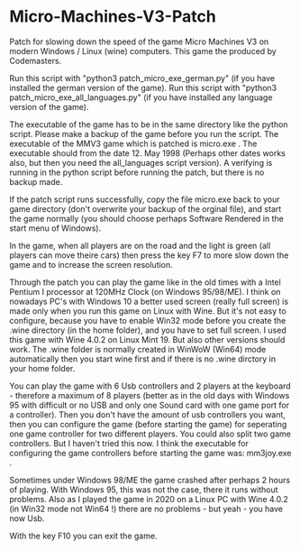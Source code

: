 # Micro-Machines-V3-Patch

Patch for slowing down the speed of the game Micro Machines V3 on modern Windows / Linux (wine) computers. This game the produced by Codemasters.

Run this script with "python3 patch_micro_exe_german.py" (if you have installed the german version of the game).
Run this script with "python3 patch_micro_exe_all_languages.py" (if you have installed any language version of the game).


The executable of the game has to be in the same directory like the python script. Please make a backup of the game before you run the script. The executable of the MMV3 game which is patched is micro.exe . The executable should from the date 12. May 1998 (Perhaps other dates works also, but then you need the all_languages script version). A verifying is running in the python script before running the patch, but there is no backup made.

If the patch script runs successfully, copy the file micro.exe back to your game directory (don't overwrite your backup of the orginal file), and start the game normally (you should choose perhaps Software Rendered in the start menu of Windows).

In the game, when all players are on the road and the light is green (all players can move theire cars) then press the key F7 to more slow down the game and to increase the screen resolution.

Through the patch you can play the game like in the old times with a Intel Pentium I processor at 120MHz Clock (on Windows 95/98/ME). I think on nowadays PC's with Windows 10 a better used screen (really full screen) is made only when you run this game on Linux with Wine. But it's not easy to configure, because you have to enable Win32 mode before you create the .wine directory (in the home folder), and you have to set full screen. I used this game with Wine 4.0.2 on Linux Mint 19. But also other versions should work. The .wine folder is normally created in WinWoW (Win64) mode automatically then you start wine first and if there is no .wine dirctory in your home folder.

You can play the game with 6 Usb controllers and 2 players at the keyboard - therefore a maximum of 8 players (better as in the old days with Windows 95 with difficult or no USB and only one Sound card with one game port for a controller). Then you don't have the amount of usb controllers you want, then you can configure the game (before starting the game) for seperating one game controller for two different players. You could also split two game controllers. But I haven't tried this now. I think the executable for configuring the game controllers before starting the game was: mm3joy.exe .

Sometimes under Windows 98/ME the game crashed after perhaps 2 hours of playing. With Windows 95, this was not the case, there it runs without problems. Also as I played the game in 2020 on a Linux PC with Wine 4.0.2 (in Win32 mode not Win64 !) there are no problems - but yeah - you have now Usb.

With the key F10 you can exit the game.
